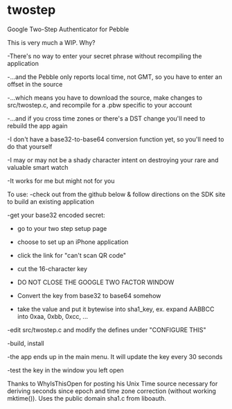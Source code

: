 twostep
=======

Google Two-Step Authenticator for Pebble

This is very much a WIP.  Why?

-There's no way to enter your secret phrase without recompiling the application

-...and the Pebble only reports local time, not GMT, so you have to enter an offset in the source

-...which means you have to download the source, make changes to src/twostep.c, and recompile for a .pbw specific to your account

-...and if you cross time zones or there's a DST change you'll need to rebuild the app again

-I don't have a base32-to-base64 conversion function yet, so you'll need to do that yourself

-I may or may not be a shady character intent on destroying your rare and valuable smart watch

-It works for me but might not for you

To use:
-check out from the github below & follow directions on the SDK site to build an existing application

-get your base32 encoded secret:

  - go to your two step setup page

  - choose to set up an iPhone application

  - click the link for "can't scan QR code"

  - cut the 16-character key

  - DO NOT CLOSE THE GOOGLE TWO FACTOR WINDOW

  - Convert the key from base32 to base64 somehow

  - take the value and put it bytewise into sha1_key, ex. expand AABBCC into 0xaa, 0xbb, 0xcc, ... 

-edit src/twostep.c and modify the defines under "CONFIGURE THIS"

-build, install

-the app ends up in the main menu.  It will update the key every 30 seconds

-test the key in the window you left open


Thanks to WhyIsThisOpen for posting his Unix Time source necessary for deriving seconds since epoch and time zone correction (without working mktime()).  Uses the public domain sha1.c from liboauth.
